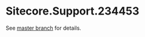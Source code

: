 # Sitecore.Support.234453

See [master branch](https://github.com/sitecoresupport/Sitecore.Support.234453) for details.